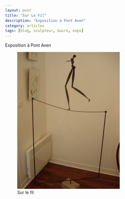 ```yaml
---
layout: post
title: "Sur Le Fil"
description: "Exposition à Pont Aven"
category: articles
tags: [blog, sculpteur, Guiro, expo]
---
```

Exposition à Pont Aven
<figure>
	<img src="/images/sur-le-fil.jpg">
	<figcaption>Sur le fil</figcaption>
</figure>
